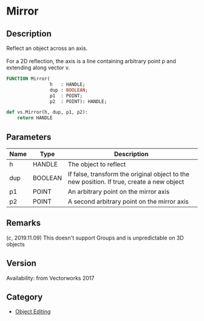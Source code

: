 # Mirror

## Description
Reflect an object across an axis.<BR>
<BR>
For a 2D reflection, the axis is a line containing arbitrary point p and extending along vector v.

```pascal
FUNCTION Mirror(
				h   : HANDLE;
				dup : BOOLEAN;
				p1  : POINT;
				p2  : POINT): HANDLE;
```

```python
def vs.Mirror(h, dup, p1, p2):
    return HANDLE
```

## Parameters
|Name|Type|Description|
|---|---|---|
|h|HANDLE|The object to reflect|
|dup|BOOLEAN|If false, transform the original object to the new position. If true, create a new object|
|p1|POINT|An arbitrary point on the mirror axis|
|p2|POINT|A second arbitrary point on the mirror axis|

## Remarks
(*_c_*, 2019.11.09) This doesn't support Groups and is unpredictable on 3D objects

## Version
Availability: from Vectorworks 2017

## Category
* [Object Editing](../Categories/Object%20Editing.md)
